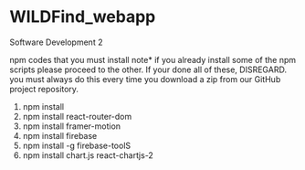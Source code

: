 # WILDFind_webapp
 Software Development 2


npm codes that you must install
note* if you already install some of the npm scripts please proceed to the other. If your done all of these, DISREGARD.
you must always do this every time you download a zip from our GitHub project repository.

1. npm install
2. npm install react-router-dom
3. npm install framer-motion
4. npm install firebase
5. npm install -g firebase-toolS
6. npm install chart.js react-chartjs-2
